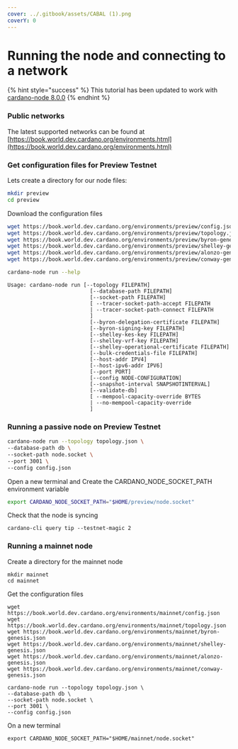 ```yaml
---
cover: ../.gitbook/assets/CABAL (1).png
coverY: 0
---
```


# Running the node and connecting to a network

{% hint style="success" %}
This tutorial has been updated to work with [cardano-node 8.0.0](https://github.com/input-output-hk/cardano-node/releases/tag/8.0.0)
{% endhint %}

### Public networks

The latest supported networks can be found at [https://book.world.dev.cardano.org/environments.html](https://book.world.dev.cardano.org/environments.html)

### Get configuration files for Preview Testnet

Lets create a directory for our node files:

```bash
mkdir preview
cd preview
```

Download the configuration files&#x20;

```bash
wget https://book.world.dev.cardano.org/environments/preview/config.json
wget https://book.world.dev.cardano.org/environments/preview/topology.json
wget https://book.world.dev.cardano.org/environments/preview/byron-genesis.json
wget https://book.world.dev.cardano.org/environments/preview/shelley-genesis.json
wget https://book.world.dev.cardano.org/environments/preview/alonzo-genesis.json
wget https://book.world.dev.cardano.org/environments/preview/conway-genesis.json
```

```bash
cardano-node run --help
```

```
Usage: cardano-node run [--topology FILEPATH]
                          [--database-path FILEPATH]
                          [--socket-path FILEPATH]
                          [ --tracer-socket-path-accept FILEPATH
                          | --tracer-socket-path-connect FILEPATH
                          ]
                          [--byron-delegation-certificate FILEPATH]
                          [--byron-signing-key FILEPATH]
                          [--shelley-kes-key FILEPATH]
                          [--shelley-vrf-key FILEPATH]
                          [--shelley-operational-certificate FILEPATH]
                          [--bulk-credentials-file FILEPATH]
                          [--host-addr IPV4]
                          [--host-ipv6-addr IPV6]
                          [--port PORT]
                          [--config NODE-CONFIGURATION]
                          [--snapshot-interval SNAPSHOTINTERVAL]
                          [--validate-db]
                          [ --mempool-capacity-override BYTES
                          | --no-mempool-capacity-override
                          ]
```

### Running a passive node on Preview Testnet

```bash
cardano-node run --topology topology.json \
--database-path db \
--socket-path node.socket \
--port 3001 \
--config config.json 
```

Open a new terminal and Create the CARDANO\_NODE\_SOCKET\_PATH environment variable

```bash
export CARDANO_NODE_SOCKET_PATH="$HOME/preview/node.socket"
```

Check that the node is syncing

```
cardano-cli query tip --testnet-magic 2
```

### Running a mainnet node

Create a directory for the mainnet node

```
mkdir mainnet
cd mainnet
```

Get the configuration files

```
wget https://book.world.dev.cardano.org/environments/mainnet/config.json
wget https://book.world.dev.cardano.org/environments/mainnet/topology.json
wget https://book.world.dev.cardano.org/environments/mainnet/byron-genesis.json
wget https://book.world.dev.cardano.org/environments/mainnet/shelley-genesis.json
wget https://book.world.dev.cardano.org/environments/mainnet/alonzo-genesis.json
wget https://book.world.dev.cardano.org/environments/mainnet/conway-genesis.json
```

```
cardano-node run --topology topology.json \
--database-path db \
--socket-path node.socket \
--port 3001 \
--config config.json 
```

On a new terminal

```
export CARDANO_NODE_SOCKET_PATH="$HOME/mainnet/node.socket"
```

